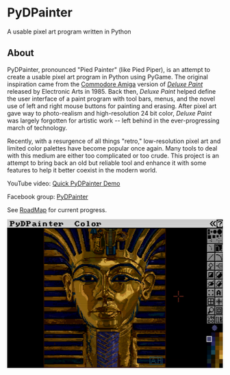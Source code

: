 # PyDPainter

A usable pixel art program written in Python

## About

PyDPainter, pronounced "Pied Painter" (like Pied Piper), is an attempt to create a usable pixel art program in Python using PyGame.
The original inspiration came from the [Commodore Amiga](https://en.wikipedia.org/wiki/Amiga)
version of [*Deluxe Paint*](https://en.wikipedia.org/wiki/Deluxe_Paint) released by Electronic Arts in 1985.
Back then, *Deluxe Paint* helped define the user interface of a paint program with tool bars, menus, and the
novel use of left and right mouse buttons for painting and erasing. After pixel art gave way to photo-realism and
high-resolution 24 bit color, *Deluxe Paint* was largely forgotten for artistic work -- left behind
in the ever-progressing march of technology.

Recently, with a resurgence of all things "retro," low-resolution pixel art and limited color palettes
have become popular once again. Many tools to deal with this medium are either too complicated
or too crude. This project is an attempt to bring back an old but reliable tool and
enhance it with some features to help it better coexist in the modern world.

YouTube video: [Quick PyDPainter Demo](https://youtu.be/GGfsSvbrb4o)

Facebook group: [PyDPainter](https://www.facebook.com/groups/583338860398152/?ref=share)

See [RoadMap](https://github.com/mriale/PyDPainter/wiki/RoadMap) for current progress.

![screenshot](pydpainter-screenshot.png)
